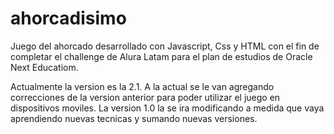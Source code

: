 # ahorcadisimo
Juego del ahorcado desarrollado con Javascript, Css y HTML con el fin de completar el challenge de Alura Latam para el plan de estudios de Oracle Next Educatiom. 

Actualmente la version es la 2.1. A la actual se le van agregando correcciones de la version anterior para poder utilizar el juego en dispositivos moviles.
La version 1.0 la se ira modificando a medida que vaya aprendiendo nuevas tecnicas y sumando nuevas versiones.

